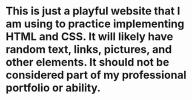 # This is just a playful website that I am using to practice implementing HTML and CSS. It will likely have random text, links, pictures, and other elements. It should not be considered part of my professional portfolio or ability. 
